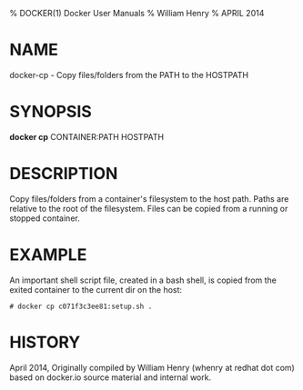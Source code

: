 % DOCKER(1) Docker User Manuals
% William Henry
% APRIL 2014
# NAME
docker-cp - Copy files/folders from the PATH to the HOSTPATH

# SYNOPSIS
**docker cp** CONTAINER:PATH HOSTPATH

# DESCRIPTION
Copy files/folders from a container's filesystem to the host
path. Paths are relative to the root of the filesystem. Files
can be copied from a running or stopped container.

# EXAMPLE
An important shell script file, created in a bash shell, is copied from
the exited container to the current dir on the host:

    # docker cp c071f3c3ee81:setup.sh .

# HISTORY
April 2014, Originally compiled by William Henry (whenry at redhat dot com)
based on docker.io source material and internal work.

